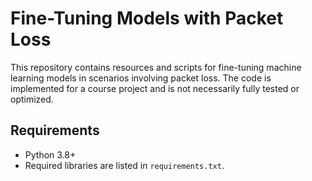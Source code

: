 # Fine-Tuning Models with Packet Loss

This repository contains resources and scripts for fine-tuning machine learning models in scenarios involving packet loss. The code is implemented for a course project and is not necessarily fully tested or optimized.

## Requirements

- Python 3.8+
- Required libraries are listed in `requirements.txt`.
